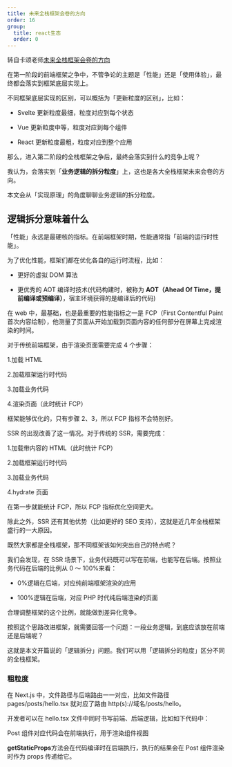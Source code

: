 ```yaml
---
title: 未来全栈框架会卷的方向
order: 16
group:
  title: react生态
  order: 0
---
```


转自卡颂老师[未来全栈框架会卷的方向](https://mp.weixin.qq.com/s/hdp7OiuG50YMy1SiUzL9MQ)

在第一阶段的前端框架之争中，不管争论的主题是「性能」还是「使用体验」，最终都会落实到框架底层实现上。

不同框架底层实现的区别，可以概括为「更新粒度的区别」，比如：

- Svelte 更新粒度最细，粒度对应到每个状态

- Vue 更新粒度中等，粒度对应到每个组件

- React 更新粒度最粗，粒度对应到整个应用

那么，进入第二阶段的全栈框架之争后，最终会落实到什么的竞争上呢？

我认为，会落实到「**业务逻辑的拆分粒度**」上，这也是各大全栈框架未来会卷的方向。

本文会从「实现原理」的角度聊聊业务逻辑的拆分粒度。

## 逻辑拆分意味着什么

「性能」永远是最硬核的指标。在前端框架时期，性能通常指「前端的运行时性能」。

为了优化性能，框架们都在优化各自的运行时流程，比如：

- 更好的虚拟 DOM 算法

- 更优秀的 AOT 编译时技术(代码构建时，被称为 **AOT（Ahead Of Time，提前编译或预编译）**，宿主环境获得的是编译后的代码)

在 web 中，最基础，也是最重要的性能指标之一是 FCP（First Contentful Paint 首次内容绘制），他测量了页面从开始加载到页面内容的任何部分在屏幕上完成渲染的时间。

对于传统前端框架，由于渲染页面需要完成 4 个步骤：

1.加载 HTML

2.加载框架运行时代码

3.加载业务代码

4.渲染页面（此时统计 FCP）

框架能够优化的，只有步骤 2、3，所以 FCP 指标不会特别好。

SSR 的出现改善了这一情况。对于传统的 SSR，需要完成：

1.加载带内容的 HTML（此时统计 FCP）

2.加载框架运行时代码

3.加载业务代码

4.hydrate 页面

在第一步就能统计 FCP，所以 FCP 指标优化空间更大。

除此之外，SSR 还有其他优势（比如更好的 SEO 支持），这就是近几年全栈框架盛行的一大原因。

既然大家都是全栈框架，那不同框架该如何突出自己的特点呢？

我们会发现，在 SSR 场景下，业务代码既可以写在前端，也能写在后端。按照业务代码在后端的比例从 0 ～ 100%来看：

- 0%逻辑在后端，对应纯前端框架渲染的应用

- 100%逻辑在后端，对应 PHP 时代纯后端渲染的页面

合理调整框架的这个比例，就能做到差异化竞争。

按照这个思路改进框架，就需要回答一个问题：一段业务逻辑，到底应该放在前端还是后端呢？

这就是本文开篇说的「逻辑拆分」问题。我们可以用「逻辑拆分的粒度」区分不同的全栈框架。

### 粗粒度

在 Next.js 中，文件路径与后端路由一一对应，比如文件路径 pages/posts/hello.tsx 就对应了路由 http(s)://域名/posts/hello。

开发者可以在 hello.tsx 文件中同时书写前端、后端逻辑，比如如下代码中：

Post 组件对应代码会在前端执行，用于渲染组件视图

**getStaticProps**方法会在代码编译时在后端执行，执行的结果会在 Post 组件渲染时作为 props 传递给它。
